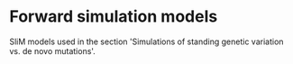 # Forward simulation models
SliM models used in the section 'Simulations of standing genetic variation vs. de novo mutations'.
